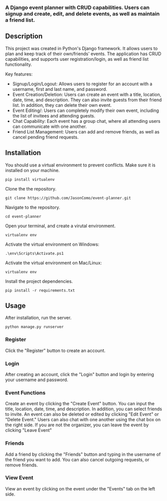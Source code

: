 ### A Django event planner with CRUD capabilities. Users can signup and create, edit, and delete events, as well as maintain a friend list.


## Description
This project was created in Python's Django framework. It allows users to plan and keep track of their own/friends' events. The application has CRUD capabilities, and supports user registration/login, as well as friend list functionality.

Key features:
- Signup/Login/Logout: Allows users to register for an account with a username, first and last name, and password. 
- Event Creation/Deletion: Users can create an event with a title, location, date, time, and description. They can also invite guests from their friend list. In addition, they can delete their own event.
- Event Editing/: Users can completely modify their own event, including the list of invitees and attending guests.
- Chat Capability: Each event has a group chat, where all attending users can communicate with one another.
- Friend List Management: Users can add and remove friends, as well as cancel pending friend requests.
  
## Installation
You should use a virtual environment to prevent conflicts. Make sure it is installed on your machine.
```
pip install virtualenv
```

Clone the the repository.
```
git clone https://github.com/JasonComo/event-planner.git
```

Navigate to the repository.
```
cd event-planner
```

Open your terminal, and create a virutal environment.
```
virtualenv env
```

Activate the virtual environment on Windows:
```
.\env\Scripts\Activate.ps1
```

Activate the virtual environment on Mac/Linux:
```
virtualenv env
```
Install the project dependencies.
```
pip install -r requirements.txt
```

## Usage
After installation, run the server.
```
python manage.py runserver
```
### Register
Click the "Register" button to create an account.

### Login
After creating an account, click the "Login" button and login by entering your username and password. 

### Event Functions
Create an event by clicking the "Create Event" button. You can input the title, location, date, time, and description. In addition, you can select friends to invite. An event can also be deleted or edited by clicking "Edit Event" or "Delete Event." Users can also chat with one another using the chat box on the right side. If you are not the organizer, you can leave the event by clicking "Leave Event"

### Friends
Add a friend by clicking the "Friends" button and typing in the username of the friend you want to add. You can also cancel outgoing requests, or remove friends.

### View Event
View an event by clicking on the event under the "Events" tab on the left side.




